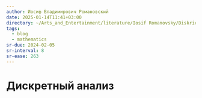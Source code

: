 ```yaml
---
author: Иосиф Владимирович Романовский
date: 2025-01-14T11:41+03:00
directory: ~/Arts_and_Entertainment/literature/Iosif Romanovsky/Diskrietnyi analiz (2274)/
tags:
  - blog
  - mathematics
sr-due: 2024-02-05
sr-interval: 8
sr-ease: 263
---
```


# Дискретный анализ
